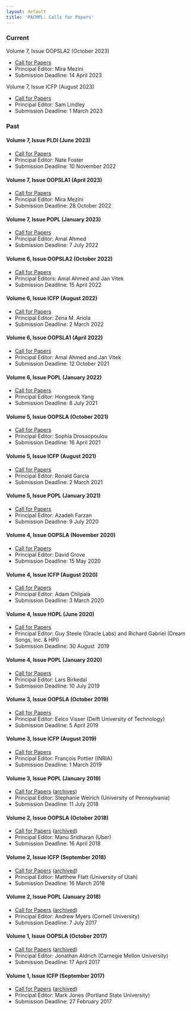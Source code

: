 ```yaml
---
layout: default
title: 'PACMPL: Calls for Papers'
---
```

### Current

Volume 7, Issue OOPSLA2 (October 2023)

 * [Call for Papers](https://2023.splashcon.org/track/splash-2023-oopsla)
 * Principal Editor: Mira Mezini
 * Submission Deadline:  14 April 2023

Volume 7, Issue ICFP (August 2023)

 * [Call for Papers](https://icfp23.sigplan.org/track/icfp-2023-papers#Call-for-Papers)
 * Principal Editor: Sam Lindley
 * Submission Deadline: 1 March 2023


### Past

#### Volume 7, Issue PLDI (June 2023)

 * [Call for Papers](https://pldi23.sigplan.org/track/pldi-2023-pldi)
 * Principal Editor: Nate Foster
 * Submission Deadline: 10 November 2022

#### Volume 7, Issue OOPSLA1 (April 2023)

 * [Call for Papers](https://2023.splashcon.org/track/splash-2023-oopsla)
 * Principal Editor: Mira Mezini
 * Submission Deadline: 28 October 2022

#### Volume 7, Issue POPL (January 2023)

* [Call for Papers](https://popl23.sigplan.org/track/POPL-2023-popl-research-papers#POPL-2023-Call-for-Papers)
* Principal Editor: Amal Ahmed
* Submission Deadline: 7 July 2022

#### Volume 6, Issue OOPSLA2 (October 2022)

 * [Call for Papers](https://2022.splashcon.org/track/splash-2022-oopsla?#Call-for-Papers)
 * Principal Editors: Amal Ahmed and Jan Vitek
 * Submission Deadline: 15 April 2022

#### Volume 6, Issue ICFP (August 2022)

* [Call for Papers](https://icfp22.sigplan.org/track/icfp-2022-papers#Call-for-Papers)
* Principal Editor: Zena M. Ariola
* Submission Deadline: 2 March 2022

#### Volume 6, Issue OOPSLA1 (April 2022)

* [Call for Papers](https://2022.splashcon.org/track/splash-2022-oopsla#Call-for-Papers)
* Principal Editor: Amal Ahmed and Jan Vitek
* Submission Deadline: 12 October 2021

#### Volume 6, Issue POPL (January 2022)

* [Call for Papers](https://popl22.sigplan.org/track/POPL-2022-popl-research-papers#POPL-2022-Call-for-Papers)
* Principal Editor: Hongseok Yang
* Submission Deadline: 8 July 2021

#### Volume 5, Issue OOPSLA (October 2021)

* [Call for Papers](https://2021.splashcon.org/track/splash-2021-oopsla#Call-for-Papers)
* Principal Editor: Sophia Drossopoulou
* Submission Deadline: 16 April 2021

#### Volume 5, Issue ICFP (August 2021)

* [Call for Papers](https://icfp21.sigplan.org/track/icfp-2021-papers#Call-for-Papers)
* Principal Editor: Ronald Garcia
* Submission Deadline: 2 March 2021

#### Volume 5, Issue POPL (January 2021)

* [Call for Papers](https://popl21.sigplan.org/track/POPL-2021-research-papers#POPL-2021-Call-for-Papers)
* Principal Editor: Azadeh Farzan
* Submission Deadline: 9 July 2020

#### Volume 4, Issue OOPSLA (November 2020)

* [Call for Papers](https://2020.splashcon.org/track/splash-2020-oopsla#Call-for-Papers)
* Principal Editor: David Grove
* Submission Deadline: 15 May 2020

#### Volume 4, Issue ICFP (August 2020)

* [Call for Papers](https://icfp20.sigplan.org/track/icfp-2020-papers#Call-for-Papers)
* Principal Editor: Adam Chlipala
* Submission Deadline: 3 March 2020

#### Volume 4, Issue HOPL (June 2020)

* [Call for Papers](https://hopl4.sigplan.org/track/hopl-4-papers#Call-for-Papers)
* Principal Editor: Guy Steele (Oracle Labs) and Richard Gabriel (Dream Songs, Inc. & HPI)
* Submission Deadline: 30 August  2019

#### Volume 4, Issue POPL (January 2020)

* [Call for Papers](https://popl20.sigplan.org/track/POPL-2020-Research-Papers#POPL-2020-Call-for-Papers)
* Principal Editor: Lars Birkedal
* Submission Deadline: 10 July 2019

#### Volume 3, Issue OOPSLA (October 2019)

* [Call for Papers](https://conf.researchr.org/track/splash-2019/splash-2019-oopsla)
* Principal Editor: Eelco Visser (Delft University of Technology)
* Submission Deadline: 5 April 2019

#### Volume 3, Issue ICFP (August 2019)

* [Call for Papers](https://icfp19.sigplan.org/track/icfp-2019-papers)
* Principal Editor: François Pottier (INRIA)
* Submission Deadline: 1 March 2019

#### Volume 3, Issue POPL (January 2019)

* [Call for Papers](https://popl19.sigplan.org/track/POPL-2019-Research-Papers#POPL-2019-Call-for-Papers) ([archives](https://dl.acm.org/pdf/vol3_popl_cfp.pdf))
* Principal Editor: Stephanie Weirich (University of Pennsylvania)
* Submission Deadline: 11 July 2018

#### Volume 2, Issue OOPSLA (October 2018)

* [Call for Papers](https://conf.researchr.org/track/splash-2018/splash-2018-OOPSLA) ([archived](https://dl.acm.org/pdf/vol2_oopsla_cfp.pdf))
* Principal Editor: Manu Sridharan (Uber)
* Submission Deadline: 16 April 2018

#### Volume 2, Issue ICFP (September 2018)

* [Call for Papers](https://icfp18.sigplan.org/track/icfp-2018-papers) ([archived](https://dl.acm.org/pdf/vol2_icfp_cfp.pdf))
* Principal Editor: Matthew Flatt (University of Utah)
* Submission Deadline: 16 March 2018

#### Volume 2, Issue POPL (January 2018)

* [Call for Papers](http://popl18.sigplan.org/track/POPL-2018-papers#Call-for-Papers) ([archived](https://dl.acm.org/pdf/vol2_popl_cfp.pdf))
* Principal Editor: Andrew Myers (Cornell University)
* Submission Deadline: 7 July 2017

#### Volume 1, Issue OOPSLA (October 2017)

* [Call for Papers](http://2017.splashcon.org/track/splash-2017-OOPSLA#Call-for-Papers) ([archived](https://dl.acm.org/pdf/vol1_oopsla_cfp.pdf))
* Principal Editor: Jonathan Aldrich (Carnegie Mellon University)
* Submission Deadline: 17 April 2017

#### Volume 1, Issue ICFP (September 2017)

* [Call for Papers](http://icfp17.sigplan.org/track/icfp-2017-papers#Call-for-Papers) ([archived](https://dl.acm.org/pdf/vol1_icfp_cfp.pdf))
* Principal Editor: Mark Jones (Portland State University)
* Submission Deadline: 27 February 2017
